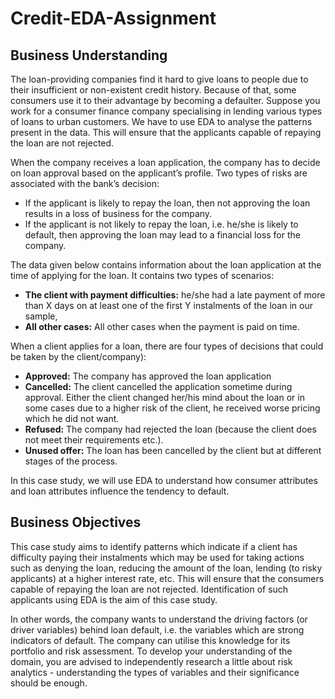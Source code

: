 # Credit-EDA-Assignment
## Business Understanding
  The loan-providing companies find it hard to give loans to people due to their insufficient or non-existent credit history. Because of that, some consumers use it to their advantage by becoming a defaulter. Suppose you work for a consumer finance company specialising in lending various types of loans to urban customers. We have to use EDA to analyse the patterns present in the data. This will ensure that the applicants capable of repaying the loan are not rejected.

When the company receives a loan application, the company has to decide on loan approval based on the applicant’s profile. Two types of risks are associated with the bank’s decision:

* If the applicant is likely to repay the loan, then not approving the loan results in a loss of business for the company.
* If the applicant is not likely to repay the loan, i.e. he/she is likely to default, then approving the loan may lead to a financial loss for the company.
 
The data given below contains information about the loan application at the time of applying for the loan. It contains two types of scenarios:

* **The client with payment difficulties:** he/she had a late payment of more than X days on at least one of the first Y instalments of the loan in our sample,
* **All other cases:** All other cases when the payment is paid on time.
 
When a client applies for a loan, there are four types of decisions that could be taken by the client/company):

* **Approved:** The company has approved the loan application
* **Cancelled:** The client cancelled the application sometime during approval. Either the client changed her/his mind about the loan or in some cases due to a higher risk of the client, he received worse pricing which he did not want.
* **Refused:** The company had rejected the loan (because the client does not meet their requirements etc.).
* **Unused offer:** The loan has been cancelled by the client but at different stages of the process.

In this case study, we will use EDA to understand how consumer attributes and loan attributes influence the tendency to default.

## Business Objectives
This case study aims to identify patterns which indicate if a client has difficulty paying their instalments which may be used for taking actions such as denying the loan, reducing the amount of the loan, lending (to risky applicants) at a higher interest rate, etc. This will ensure that the consumers capable of repaying the loan are not rejected. Identification of such applicants using EDA is the aim of this case study.

In other words, the company wants to understand the driving factors (or driver variables) behind loan default, i.e. the variables which are strong indicators of default. The company can utilise this knowledge for its portfolio and risk assessment.
To develop your understanding of the domain, you are advised to independently research a little about risk analytics - understanding the types of variables and their significance should be enough.
